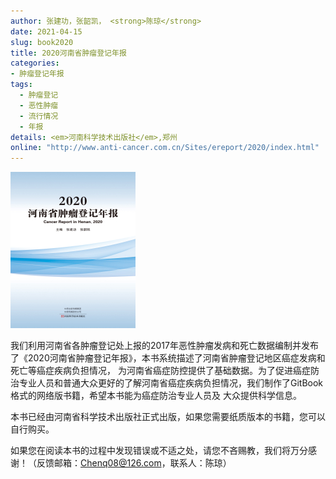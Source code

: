```yaml
---
author: 张建功，张韶凯， <strong>陈琼</strong>
date: 2021-04-15
slug: book2020
title: 2020河南省肿瘤登记年报
categories: 
- 肿瘤登记年报
tags:
  - 肿瘤登记
  - 恶性肿瘤
  - 流行情况
  - 年报
details: <em>河南科学技术出版社</em>,郑州
online: "http://www.anti-cancer.com.cn/Sites/ereport/2020/index.html"
---
```


![](cover/2020.jpg)

我们利用河南省各肿瘤登记处上报的2017年恶性肿瘤发病和死亡数据编制并发布了《2020河南省肿瘤登记年报》，本书系统描述了河南省肿瘤登记地区癌症发病和死亡等癌症疾病负担情况，
为河南省癌症防控提供了基础数据。为了促进癌症防治专业人员和普通大众更好的了解河南省癌症疾病负担情况，我们制作了GitBook格式的网络版书籍，希望本书能为癌症防治专业人员及
大众提供科学信息。

本书已经由河南省科学技术出版社正式出版，如果您需要纸质版本的书籍，您可以自行购买。

如果您在阅读本书的过程中发现错误或不适之处，请您不吝赐教，我们将万分感谢！（反馈邮箱：Chenq08@126.com，联系人：陈琼）